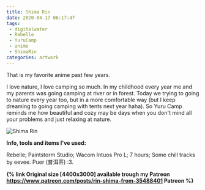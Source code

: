 ```yaml
---
title: Shima Rin
date: 2020-04-17 06:17:47
tags:
 - digitalwater
 - Rebelle
 - YuruCamp 
 - anime
 - ShimaRin
categories: artwork
---
```

That is my favorite anime past few years.

I love nature, I love camping so much. In my childhood every year me and my parents was going camping at river or in forest. Today we trying to going to nature every year too, but  in a more comfortable way (but I keep dreaming to going camping with tents next year haha). So Yuru Camp reminds me how beautiful and cozy may be days when you don't mind all your problems and just relaxing at nature.

![Shima Rin]()
<!-- more -->
**Info, tools and items I've used:**

Rebelle;
Paintstorm Studio;
Wacom Intuos Pro L;
7 hours;
Some chill tracks by eevee.
Puer (普洱茶) :3.

**{% link Original size  [4400x3000] available trough my Patreon https://www.patreon.com/posts/rin-shima-from-35488401 Patreon %}**
